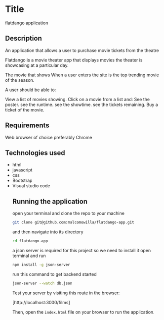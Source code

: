# Title
 flatdango application

## Description
An application that allows a user to purchase movie tickets from the theatre

Flatdango is a movie theater app that displays movies the theater is showcasing at a particular day.

The movie that shows When a user enters the site is the top trending movie of the season.

A user should be able to:

View a list of movies showing.
Click on a movie from a list and:
See the poster.
see the runtime.
see the showtime.
see the tickets remaining.
Buy a ticket of the movie.
## Requirements
Web browser of choice preferably Chrome


## Technologies used
<ul>
<li>html
<li>javascript
<li>css
<li>Bootstrap
<li>Visual studio code


## Running the application 




 open your terminal and clone the repo to your machine  
```sh
git clone git@github.com:malcomowilla/flatdango-app.git
```
and then navigate into its directory
```sh
cd flatdango-app
```

a json server is required for this project so we need to install it
open terminal and run
```sh 
npm install -g json-server
```

run this command to get backend started
```sh
json-server --watch db.json
```

Test your server by visiting this route in the browser:



 [http://localhost:3000/films]


 Then, open the `index.html` file on your browser to run the application.

 